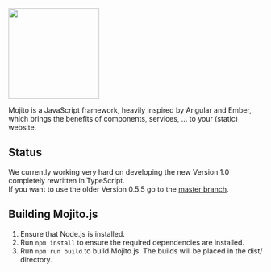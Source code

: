 <img src="https://avatars0.githubusercontent.com/u/20876637?v=3&s=260" width="180">  
     
Mojito is a JavaScript framework, heavily inspired by Angular and Ember, which brings the benefits of components, services, ... to your (static) website.

## Status
We currently working very hard on developing the new Version 1.0 completely rewritten in TypeScript.    
If you want to use the older Version 0.5.5 go to the [master branch](https://github.com/thomaspink/mojito.js/tree/master).

## Building Mojito.js
1. Ensure that Node.js is installed.
2. Run `npm install` to ensure the required dependencies are installed.
3. Run `npm run build` to build Mojito.js. The builds will be placed in the dist/ directory.
